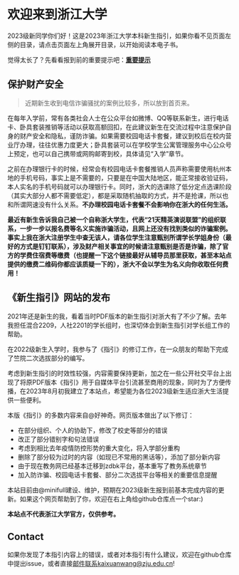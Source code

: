 # 欢迎来到浙江大学

2023级新同学你们好！这是2023年浙江大学本科新生指引，如果你看不见页面左侧的目录，请点击页面左上角展开目录，以开始阅读本电子书。

觉得太长了？先看看报到前的重要提示吧：[**重要提示**](./callout.md)

## 保护财产安全

> 近期新生收到电信诈骗骚扰的案例比较多，所以放到首页来。

在每年入学前，常有各类社会人士在公众平台如微博、QQ等联系新生，进行电话卡、卧具套装推销等活动以获取高额回扣，在此建议新生在交流过程中注意保护自身的财产安全和隐私，谨防诈骗。如果需要校园电话卡套餐，建议到校后在校内营业厅办理，往往优惠力度更大；卧具套装可以在学校学生公寓管理服务中心公众号上预定，也可以自己携带或网购邮寄到校，具体请见“入学”章节。

之前在办理银行卡的时候，经常会有校园电话卡套餐推销人员声称需要使用杭州本地的手机号码，事实上是不需要的，只要是在中国大陆地区，能正常接收验证码，本人实名的手机号码就可以办理银行卡。同时，浙大的选课除了低分定点选课阶段（其实大部分人都不需要低定），都是采取随机抽取的方式，并不是抢课，所以也和所谓网速没有什么关系。**不办理校园电话卡套餐不会影响你在浙大的任何生活。**

**最近有新生告诉我自己被一个自称浙大学生，代表“21天精英演说联盟”的组织联系，一步一步以报名费等名义实施诈骗活动，且网上还没有找到类似的诈骗案例。事实上我在浙大注册学生中查无该人，请各位学生注意甄别所谓学长学姐身份（最好的方式是钉钉联系），涉及财产相关事宜的时候请注意甄别是否是诈骗，除了官方的学费住宿费等缴费（也提醒一下这个链接最好从辅导员那里获取，甚至本站点提供的缴费二维码你都应该质疑一下的），浙大不会以学生为名义向你收取任何费用！**

## 《新生指引》网站的发布

2021年还是新生的我，看着当时PDF版本的新生指引对浙大有了不少了解。去年我担任混合2209，人社2201的学长组时，也深切体会到新生指引对学长组工作的帮助。

在2022级新生入学时，我参与了《指引》的修订工作，在一众朋友的帮助下完成了竺院二次选拔部分的编写。

考虑到新生指引的时效性较强，内容需要保持更新，加之在一些公开社交平台上出现了将原PDF版本《指引》用于自媒体平台引流甚至商用的现象，同时为了方便传播，在2023年8月初我建立了本站点，希望能为各位2023级新生适应浙大生活提供一些便利。

本版《指引》的多数内容来自@好神奇。网页版本做出了以下修订：

- 在部分组织、个人的协助下，修改了校史等部分的错误
- 改正了部分错别字和句法错误
- 考虑到相比去年疫情防控形势的重大变化，将入学部分重构
- 删除了部分较为过时的内容（如现已不常用的黑话等），添加了部分新内容
- 由于现在教务网已经基本迁移到zdbk平台，基本重写了教务系统章节
- 加入防诈骗、校园电话卡套餐、部分二次选拔平台等相关的重要信息提醒

本站目前由@minifull建设、维护，预期在2023级新生报到前基本完成内容的更新。如果这个网页帮助到了你，欢迎在右上角给github仓库点一个star:)

**本站点不代表浙江大学官方，仅供参考。**

## Contact

如果你发现了本指引内容上的错误，或者对本指引有什么建议，欢迎在github仓库中提出issue，或者直接[邮件联系](mailto:kaixuanwang@zju.edu.cn)kaixuanwang@zju.edu.cn!
